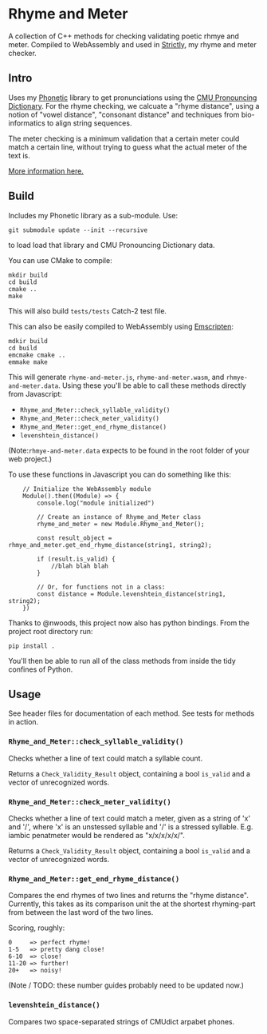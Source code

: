 # Rhyme and Meter

A collection of C++ methods for checking validating poetic rhmye and meter. Compiled to WebAssembly and used in [Strictly](https://github.com/peterchinman/strictly), my rhyme and meter checker.

## Intro

Uses my [Phonetic](https://github.com/peterchinman/phonetic/) library to get pronunciations using the [CMU Pronouncing Dictionary](http://www.speech.cs.cmu.edu/cgi-bin/cmudict#about). For the rhyme checking, we calcuate a "rhyme distance", using a notion of "vowel distance", "consonant distance" and techniques from bio-informatics to align string sequences.

The meter checking is a minimum validation that a certain meter could match a certain line, without trying to guess what the actual meter of the text is. 

[More information here.](https://peterchinman.com/blog/strictly)

## Build

Includes my Phonetic library as a sub-module. Use:
```
git submodule update --init --recursive
```
to load load that library and CMU Pronouncing Dictionary data. 


You can use CMake to compile:

```
mkdir build
cd build
cmake ..
make
```

This will also build  `tests/tests` Catch-2 test file.

This can also be easily compiled to WebAssembly using [Emscripten](https://emscripten.org/docs/getting_started/downloads.html):

```
mdkir build
cd build
emcmake cmake ..
emmake make
```

This will generate `rhyme-and-meter.js`, `rhyme-and-meter.wasm`, and `rhmye-and-meter.data`. Using these you'll be able to call these methods directly from Javascript:
- `Rhyme_and_Meter::check_syllable_validity()`
- `Rhyme_and_Meter::check_meter_validity()`
- `Rhyme_and_Meter::get_end_rhyme_distance()`
- `levenshtein_distance()`

(Note:`rhmye-and-meter.data` expects to be found in the root folder of your web project.)

To use these functions in Javascript you can do something like this:

```
    // Initialize the WebAssembly module
    Module().then((Module) => {
    	console.log("module initialized")

    	// Create an instance of Rhyme_and_Meter class
    	rhyme_and_meter = new Module.Rhyme_and_Meter();
        
    	const result_object = rhmye_and_meter.get_end_rhyme_distance(string1, string2);

        if (result.is_valid) {
            //blah blah blah
        }
        
        // Or, for functions not in a class:
        const distance = Module.levenshtein_distance(string1, string2);
    })
```

Thanks to @nwoods, this project now also has python bindings. From the project root directory run:

```
pip install .
```

You'll then be able to run all of the class methods from inside the tidy confines of Python.

## Usage

See header files for documentation of each method. See tests for methods in action.


### `Rhyme_and_Meter::check_syllable_validity()`

Checks whether a line of text could match a syllable count.

Returns a `Check_Validity_Result` object, containing a bool `is_valid` and a vector of unrecognized words.

### `Rhyme_and_Meter::check_meter_validity()`

Checks whether a line of text could match a meter, given as a string of 'x' and '/', where 'x' is an unstessed syllable and '/' is a stressed syllable. E.g. iambic penatmeter would be rendered as "x/x/x/x/x/".

Returns a `Check_Validity_Result` object, containing a bool `is_valid` and a vector of unrecognized words.

###  `Rhyme_and_Meter::get_end_rhyme_distance()`

Compares the end rhymes of two lines and returns the "rhyme distance". Currently, this takes as its comparison unit the at the shortest rhyming-part from between the last word of the two lines.

Scoring, roughly:

    0     => perfect rhyme!
    1-5   => pretty dang close!
    6-10  => close!
    11-20 => further!
    20+   => noisy!

(Note / TODO: these number guides probably need to be updated now.)

### `levenshtein_distance()`

Compares two space-separated strings of CMUdict arpabet phones. 



